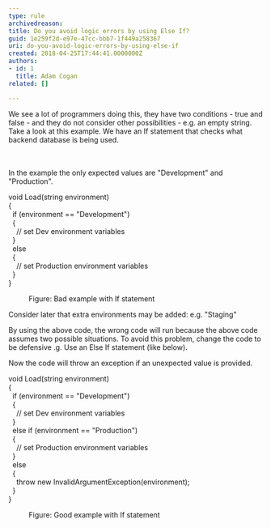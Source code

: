 ```yaml
---
type: rule
archivedreason: 
title: Do you avoid logic errors by using Else If?
guid: 1e259f2d-e97e-47cc-bbb7-1f449a258367
uri: do-you-avoid-logic-errors-by-using-else-if
created: 2018-04-25T17:44:41.0000000Z
authors:
- id: 1
  title: Adam Cogan
related: []

---
```



We see a lot of programmers doing this, they have two conditions - true and false - and they do not consider other possibilities - e.g. an empty string. Take a look at this example. We have an If statement that checks what backend database is being used.<br>
<br><excerpt class='endintro'></excerpt><br>
<p class="ssw15-rteElement-P">In the example the only expected values are &quot;Development&quot; and &quot;Production&quot;.&#160;<br></p><p class="ssw15-rteElement-CodeArea">void Load(string environment)<br>&#123;<br>&#160; if (environment == &quot;Development&quot;)<br>&#160; &#123;<br>&#160; &#160; // set Dev environment variables<br>&#160; &#125;<br>&#160; else<br>&#160; &#123;<br>&#160; &#160; // set Production environment variables	<br>&#160; &#125;<br>&#125;<br></p><dd class="ssw15-rteElement-FigureBad"> Figure&#58; Bad example with If statement</dd><p>Consider later that extra environments may be added&#58; e.g. &quot;Staging&quot;<br></p><p>By using the above code, the wrong code will run because the above code assumes two possible situations. To avoid this problem, change the code to be defensive .g. Use an Else If statement (like below).<br></p><p>Now the code will throw an exception if an unexpected value is provided.<br></p><p class="ssw15-rteElement-CodeArea">void Load(string environment)<br>&#123;<br>&#160; if (environment == &quot;Development&quot;)<br>&#160; &#123;<br>&#160; &#160; // set Dev environment variables<br>&#160; &#125;<br>&#160; else if (environment == &quot;Production&quot;)<br>&#160; &#123;<br>&#160; &#160; // set Production environment variables	<br>&#160; &#125;<br>&#160; else<br>&#160; &#123;<br>&#160; &#160; throw new InvalidArgumentException(environment);&#160;<br>&#160; &#125;<br>&#125;<br></p><dd class="ssw15-rteElement-FigureGood">Figure&#58; Good example with If statement<br></dd>


